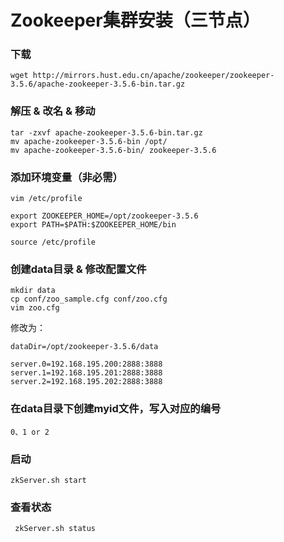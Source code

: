 # Zookeeper集群安装（三节点）

### 下载
`wget http://mirrors.hust.edu.cn/apache/zookeeper/zookeeper-3.5.6/apache-zookeeper-3.5.6-bin.tar.gz`
### 解压 & 改名 & 移动
```
tar -zxvf apache-zookeeper-3.5.6-bin.tar.gz
mv apache-zookeeper-3.5.6-bin /opt/
mv apache-zookeeper-3.5.6-bin/ zookeeper-3.5.6
```
### 添加环境变量（非必需）
`vim /etc/profile`
```
export ZOOKEEPER_HOME=/opt/zookeeper-3.5.6
export PATH=$PATH:$ZOOKEEPER_HOME/bin
```
`source /etc/profile`
### 创建data目录 & 修改配置文件
```
mkdir data
cp conf/zoo_sample.cfg conf/zoo.cfg
vim zoo.cfg
```
修改为：  
```
dataDir=/opt/zookeeper-3.5.6/data

server.0=192.168.195.200:2888:3888
server.1=192.168.195.201:2888:3888
server.2=192.168.195.202:2888:3888
```
### 在data目录下创建myid文件，写入对应的编号
`0、1 or 2`

### 启动
`zkServer.sh start`
### 查看状态
` zkServer.sh status`
